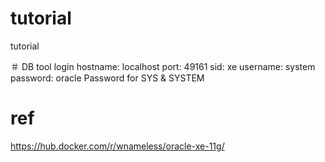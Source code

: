 # tutorial
tutorial

＃ DB tool login
hostname: localhost
port: 49161
sid: xe
username: system
password: oracle
Password for SYS & SYSTEM

# ref
https://hub.docker.com/r/wnameless/oracle-xe-11g/
